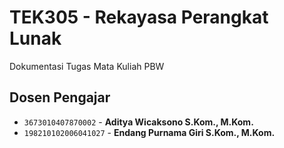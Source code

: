 # TEK305 - Rekayasa Perangkat Lunak
Dokumentasi Tugas Mata Kuliah PBW

## Dosen Pengajar

- `3673010407870002` - **Aditya Wicaksono S.Kom., M.Kom.**
- `198210102006041027` - **Endang Purnama Giri S.Kom., M.Kom.**

